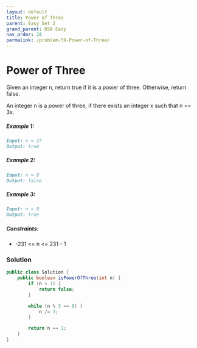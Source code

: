 ```yaml
---
layout: default
title: Power of Three
parent: Easy Set 2
grand_parent: DSA Easy
nav_order: 28
permalink: /problem-59-Power-of-Three/
---
```

# Power of Three

Given an integer n, return true if it is a power of three. Otherwise, return false.

An integer n is a power of three, if there exists an integer x such that n == 3x.

##### Example 1:
```markdown
Input: n = 27
Output: true
```
##### Example 2:
```markdown
Input: n = 0
Output: false
```
##### Example 3:
```markdown
Input: n = 9
Output: true
```
##### Constraints:
* -231 <= n <= 231 - 1

### Solution
```java
public class Solution {
    public boolean isPowerOfThree(int n) {
        if (n < 1) {
            return false;
        }

        while (n % 3 == 0) {
            n /= 3;
        }

        return n == 1;
    }
}
```